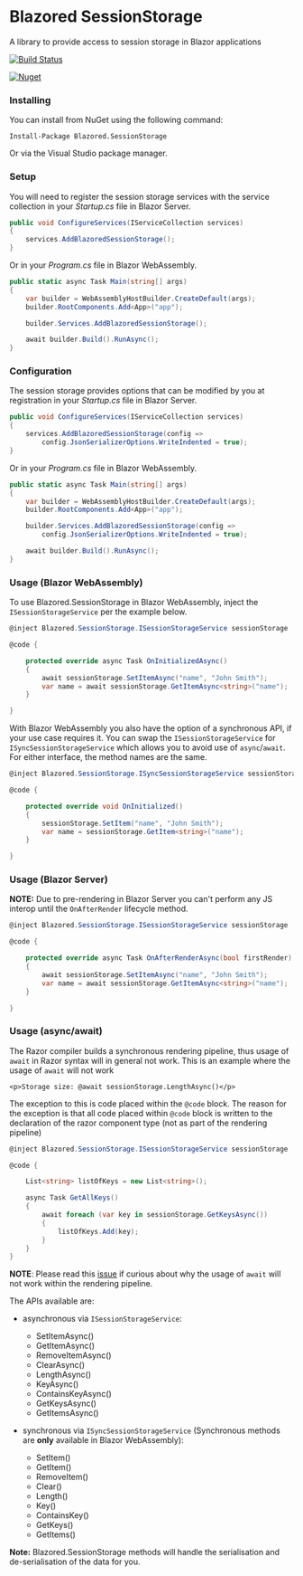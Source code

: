 # Blazored SessionStorage
A library to provide access to session storage in Blazor applications

[![Build Status](https://dev.azure.com/blazored/SessionStorage/_apis/build/status/Blazored.SessionStorage?branchName=master)](https://dev.azure.com/blazored/SessionStorage/_build/latest?definitionId=1&branchName=master)

[![Nuget](https://img.shields.io/nuget/v/blazored.sessionstorage.svg)](https://www.nuget.org/packages/Blazored.SessionStorage/)

### Installing

You can install from NuGet using the following command:

`Install-Package Blazored.SessionStorage`

Or via the Visual Studio package manager.

### Setup

You will need to register the session storage services with the service collection in your _Startup.cs_ file in Blazor Server.

```c#
public void ConfigureServices(IServiceCollection services)
{
    services.AddBlazoredSessionStorage();
}
``` 

Or in your _Program.cs_ file in Blazor WebAssembly.

```c#
public static async Task Main(string[] args)
{
    var builder = WebAssemblyHostBuilder.CreateDefault(args);
    builder.RootComponents.Add<App>("app");

    builder.Services.AddBlazoredSessionStorage();

    await builder.Build().RunAsync();
}
```

### Configuration

The session storage provides options that can be modified by you at registration in your _Startup.cs_ file in Blazor Server.


```c#
public void ConfigureServices(IServiceCollection services)
{
    services.AddBlazoredSessionStorage(config =>
        config.JsonSerializerOptions.WriteIndented = true);
}
```
Or in your _Program.cs_ file in Blazor WebAssembly.

```c#
public static async Task Main(string[] args)
{
    var builder = WebAssemblyHostBuilder.CreateDefault(args);
    builder.RootComponents.Add<App>("app");

    builder.Services.AddBlazoredSessionStorage(config =>
        config.JsonSerializerOptions.WriteIndented = true);

    await builder.Build().RunAsync();
}
```

### Usage (Blazor WebAssembly)
To use Blazored.SessionStorage in Blazor WebAssembly, inject the `ISessionStorageService` per the example below.

```c#
@inject Blazored.SessionStorage.ISessionStorageService sessionStorage

@code {

    protected override async Task OnInitializedAsync()
    {
        await sessionStorage.SetItemAsync("name", "John Smith");
        var name = await sessionStorage.GetItemAsync<string>("name");
    }

}
```

With Blazor WebAssembly you also have the option of a synchronous API, if your use case requires it. You can swap the `ISessionStorageService` for `ISyncSessionStorageService` which allows you to avoid use of `async`/`await`. For either interface, the method names are the same.

```c#
@inject Blazored.SessionStorage.ISyncSessionStorageService sessionStorage

@code {

    protected override void OnInitialized()
    {
        sessionStorage.SetItem("name", "John Smith");
        var name = sessionStorage.GetItem<string>("name");
    }

}
```

### Usage (Blazor Server)

**NOTE:** Due to pre-rendering in Blazor Server you can't perform any JS interop until the `OnAfterRender` lifecycle method.

```c#
@inject Blazored.SessionStorage.ISessionStorageService sessionStorage

@code {

    protected override async Task OnAfterRenderAsync(bool firstRender)
    {
        await sessionStorage.SetItemAsync("name", "John Smith");
        var name = await sessionStorage.GetItemAsync<string>("name");
    }

}
```

### Usage (async/await)

The Razor compiler builds a synchronous rendering pipeline, thus usage of `await` in Razor syntax will
in general not work. This is an example where the usage of `await` will not work

`<p>Storage size: @await sessionStorage.LengthAsync()</p>`

The exception to this is code placed within the `@code` block. The reason for the exception
is that all code placed within `@code` block is written to the declaration of the razor component type (not
as part of the rendering pipeline)

```c#
@inject Blazored.SessionStorage.ISessionStorageService sessionStorage

@code {

    List<string> listOfKeys = new List<string>();

    async Task GetAllKeys()
    {
        await foreach (var key in sessionStorage.GetKeysAsync())
        {
            listOfKeys.Add(key);
        }
    }
}
```

**NOTE**: Please read this [issue](https://github.com/dotnet/aspnetcore/issues/15735) if curious about why the usage of `await` will not work within the rendering pipeline.

The APIs available are:

- asynchronous via `ISessionStorageService`:
  - SetItemAsync()
  - GetItemAsync()
  - RemoveItemAsync()
  - ClearAsync()
  - LengthAsync()
  - KeyAsync()
  - ContainsKeyAsync()
  - GetKeysAsync()
  - GetItemsAsync()
  
- synchronous via `ISyncSessionStorageService` (Synchronous methods are **only** available in Blazor WebAssembly):
  - SetItem()
  - GetItem()
  - RemoveItem()
  - Clear()
  - Length()
  - Key()
  - ContainsKey()
  - GetKeys()
  - GetItems()

**Note:** Blazored.SessionStorage methods will handle the serialisation and de-serialisation of the data for you.
